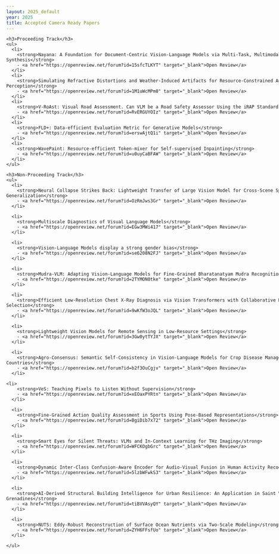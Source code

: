 ```yaml
---
layout: 2025_default
year: 2025
title: Accepted Camera Ready Papers
---
```


<div style="width: 920px; margin: auto; display: block;">
  <!-- Accepted Camera Ready Papers Section -->
  <div style="margin-bottom: 40px;">

    <h3>Proceeding Track</h3>
    <ul>
      <li>
        <strong>Nayana: A Foundation for Document-Centric Vision-Language Models via Multi-Task, Multimodal, and Multilingual Data Synthesis</strong>
        - <a href="https://openreview.net/forum?id=15sfcTLKYT" target="_blank">Open Review</a>
      </li>
      <li>
        <strong>Simulating Refractive Distortions and Weather-Induced Artifacts for Resource-Constrained Autonomous Perception</strong>
        - <a href="https://openreview.net/forum?id=1M1uWcMPm0" target="_blank">Open Review</a>
      </li>
      <li>
        <strong>V-RoAst: Visual Road Assessment. Can VLM be a Road Safety Assessor Using the iRAP Standard?</strong>
        - <a href="https://openreview.net/forum?id=RvERGUYOIz" target="_blank">Open Review</a>
      </li>
	  <li>
        <strong>FLD+: Data-efficient Evaluation Metric for Generative Models</strong>
        - <a href="https://openreview.net/forum?id=erswAjtQ1i" target="_blank">Open Review</a>
      </li>
	  <li>
        <strong>WavePaint: Resource-efficient Token-mixer for Self-supervised Inpainting</strong>
        - <a href="https://openreview.net/forum?id=u0uyCaBFAW" target="_blank">Open Review</a>
      </li>
    </ul>

    <h3>Non-Proceeding Track</h3>
    <ul>
      <li>
        <strong>Neural Collapse Strikes Back: Lightweight Transfer of Large Vision Model for Cross-Scene Spectral Generalization</strong>
        - <a href="https://openreview.net/forum?id=OzRmJws3Gr" target="_blank">Open Review</a>
      </li>

	  <li>
        <strong>Multiscale Diagnostics of Visual Language Models</strong>
        - <a href="https://openreview.net/forum?id=EGw3MWi417" target="_blank">Open Review</a>
      </li>

	  <li>
        <strong>Vision-Language Models display a strong gender bias</strong>
        - <a href="https://openreview.net/forum?id=se6208N2FJ" target="_blank">Open Review</a>
      </li>

	  <li>
        <strong>Mudra-VLM: Adapting Vision-Language Models for Fine-Grained Bharatanatyam Mudra Recognition</strong>
        - <a href="https://openreview.net/forum?id=2TYMON0tke" target="_blank">Open Review</a>
      </li>

	  <li>
        <strong>Efficient Low-Resolution Chest X-Ray Diagnosis via Vision Transformers with Collaborative Distillation and Coreset Selection</strong>
        - <a href="https://openreview.net/forum?id=9wKfW3oJQL" target="_blank">Open Review</a>
      </li>

	  <li>
        <strong>Lightweight Vision Models for Remote Sensing in Low-Resource Settings</strong>
        - <a href="https://openreview.net/forum?id=3Gw0ytTYJX" target="_blank">Open Review</a>
      </li>

	  <li>
        <strong>Agro-Consensus: Semantic Self-Consistency in Vision-Language Models for Crop Disease Management in Developing Countries</strong>
        - <a href="https://openreview.net/forum?id=b2f3OuCgjv" target="_blank">Open Review</a>
      </li>

	<li>
        <strong>VeS: Teaching Pixels to Listen Without Supervision</strong>
        - <a href="https://openreview.net/forum?id=xEOaxPYRtn" target="_blank">Open Review</a>
      </li>

	  <li>
        <strong>Fine-Grained Action Quality Assessment in Sports Using Pose-Based Representations</strong>
        - <a href="https://openreview.net/forum?id=BgiDib7x72" target="_blank">Open Review</a>
      </li>

	  <li>
        <strong>Smart Eyes for Silent Threats: VLMs and In-Context Learning for THz Imaging</strong>
        - <a href="https://openreview.net/forum?id=WFCKOgbGrc" target="_blank">Open Review</a>
      </li>

	  <li>
        <strong>Dynamic Inter-Class Confusion-Aware Encoder for Audio-Visual Fusion in Human Activity Recognition</strong>
        - <a href="https://openreview.net/forum?id=5lzbWFwkS3" target="_blank">Open Review</a>
      </li>

	  <li>
        <strong>AI-Derived Structural Building Intelligence for Urban Resilience: An Application in Saint Vincent and the Grenadines</strong>
        - <a href="https://openreview.net/forum?id=tiBVVAsyQY" target="_blank">Open Review</a>
      </li>

	  <li>
        <strong>NUTS: Eddy-Robust Reconstruction of Surface Ocean Nutrients via Two-Scale Modeling</strong>
        - <a href="https://openreview.net/forum?id=ZYH6FFsfUo" target="_blank">Open Review</a>
      </li>
      
    </ul>
  </div>
</div>
